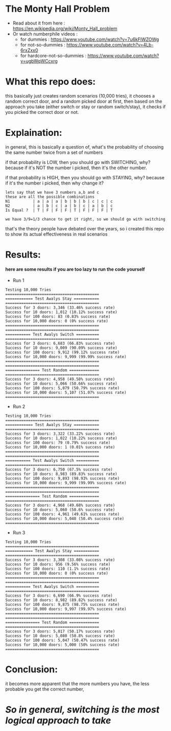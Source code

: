 ﻿# The Monty Hall Problem
- Read about it from here : https://en.wikipedia.org/wiki/Monty_Hall_problem
- Or watch numberphile videos :
  - for dummies : https://www.youtube.com/watch?v=7u6kFlWZOWg
  - for not-so-dummies : https://www.youtube.com/watch?v=4Lb-6rxZxx0
  - for hardcore-not-so-dummies : https://www.youtube.com/watch?v=ugbWqWCcxrg

# What this repo does:
this basically just creates random scenarios (10,000 tries), it chooses a random correct door, and a random picked door at first, then based on the approach you take (either switch or stay or random switch/stay), it checks if you picked the correct door or not.

# Explaination:
in general, this is basically a question of, what's the probability of choosing the same number twice from a set of numbers

if that probability is LOW, then you should go with SWITCHING, why? because if it's NOT the number i picked, then it's the other number.

if that probability is HIGH, then you should go with STAYING, why? because if it's the number i picked, then why change it?
```
lets say that we have 3 numbers a,b and c
these are all the possible combinations
N1          | a | a | a | b | b | b | c | c | c
N2          | a | b | c | a | b | c | a | b | c
Is Equal ?  | T | F | F | F | T | F | F | F | T

we have 3/9=1/3 chance to get it right, so we should go with switching
```
that's the theory people have debated over the years, so i created this repo to show its actual effectiveness in real scenarios 


# Results:
#### here are some results if you are too lazy to run the code yourself
 - Run 1
```
Testing 10,000 Tries
=========================================
============ Test Awalys Stay ===========
=========================================
Success for 3 doors: 3,346 (33.46% success rate)
Success for 10 doors: 1,012 (10.12% success rate)
Success for 100 doors: 83 (0.83% success rate)
Success for 10,000 doors: 0 (0% success rate)
=========================================
=========================================
=========== Test Awalys Switch ==========
=========================================
Success for 3 doors: 6,683 (66.83% success rate)
Success for 10 doors: 9,009 (90.09% success rate)
Success for 100 doors: 9,912 (99.12% success rate)
Success for 10,000 doors: 9,999 (99.99% success rate)
=========================================
=========================================
=============== Test Random =============
=========================================
Success for 3 doors: 4,958 (49.58% success rate)
Success for 10 doors: 5,066 (50.66% success rate)
Success for 100 doors: 5,079 (50.79% success rate)
Success for 10,000 doors: 5,107 (51.07% success rate)
=========================================
```
 - Run 2
```
Testing 10,000 Tries
=========================================
============ Test Awalys Stay ===========
=========================================
Success for 3 doors: 3,322 (33.22% success rate)
Success for 10 doors: 1,022 (10.22% success rate)
Success for 100 doors: 79 (0.79% success rate)
Success for 10,000 doors: 1 (0.01% success rate)
=========================================
=========================================
=========== Test Awalys Switch ==========
=========================================
Success for 3 doors: 6,750 (67.5% success rate)
Success for 10 doors: 8,983 (89.83% success rate)
Success for 100 doors: 9,893 (98.93% success rate)
Success for 10,000 doors: 9,999 (99.99% success rate)
=========================================
=========================================
=============== Test Random =============
=========================================
Success for 3 doors: 4,968 (49.68% success rate)
Success for 10 doors: 5,060 (50.6% success rate)
Success for 100 doors: 4,961 (49.61% success rate)
Success for 10,000 doors: 5,040 (50.4% success rate)
=========================================
```
 - Run 3
```
Testing 10,000 Tries
=========================================
============ Test Awalys Stay ===========
=========================================
Success for 3 doors: 3,308 (33.08% success rate)
Success for 10 doors: 956 (9.56% success rate)
Success for 100 doors: 110 (1.1% success rate)
Success for 10,000 doors: 0 (0% success rate)
=========================================
=========================================
=========== Test Awalys Switch ==========
=========================================
Success for 3 doors: 6,690 (66.9% success rate)
Success for 10 doors: 8,982 (89.82% success rate)
Success for 100 doors: 9,875 (98.75% success rate)
Success for 10,000 doors: 9,997 (99.97% success rate)
=========================================
=========================================
=============== Test Random =============
=========================================
Success for 3 doors: 5,017 (50.17% success rate)
Success for 10 doors: 5,080 (50.8% success rate)
Success for 100 doors: 5,047 (50.47% success rate)
Success for 10,000 doors: 5,000 (50% success rate)
=========================================
```
# Conclusion:
it becomes more apparent that the more numbers you have, the less probable you get the correct number,
# ***So in general, switching is the most logical approach to take***